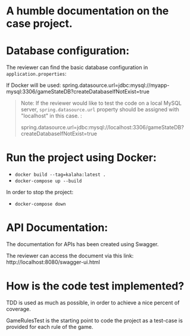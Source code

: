 # A humble documentation on the case project.


# Database configuration:
 The reviewer can find the basic database configuration in `application.properties`:
 
If Docker will be used:
spring.datasource.url=jdbc:mysql://myapp-mysql:3306/gameStateDB?createDatabaseIfNotExist=true

>  Note: If the reviewer would like to test the code on a local MySQL
> server, `spring.datasource.url` property should be assigned with
> "localhost" in this case. :
>
>spring.datasource.url=jdbc:mysql://localhost:3306/gameStateDB?createDatabaseIfNotExist=true


 # Run the project using Docker:

 - `docker build --tag=kalaha:latest .`
 - `docker-compose up --build`

  In order to stop the project: 
 - `docker-compose down`
 
 
  
 # API Documentation:
The documentation for APIs has been created using Swagger.

The reviewer can access the document via this link:
http://localhost:8080/swagger-ui.html 

 
 # How is the code test implemented?
TDD is used as much as possible, in order to achieve a nice percent of coverage.

GameRulesTest is the starting point to code the project as a test-case is provided for each rule of the game.
 

